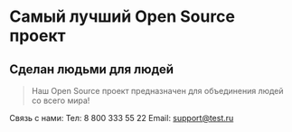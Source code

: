 # Самый лучший Open Source проект

## Сделан людьми для людей

> Наш Open Source проект предназначен для объединения людей со всего мира!

Связь с нами:
Тел: 8 800 333 55 22
Email: support@test.ru
